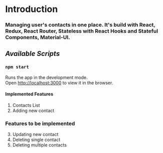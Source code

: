 # Introduction

### Managing user's contacts in one place. It's build with React, Redux, React Router, Stateless with React Hooks and Stateful Components, Material-UI.

## *Available Scripts*

### `npm start`

Runs the app in the development mode.<br>
Open [http://localhost:3000](http://localhost:3000) to view it in the browser.

#### Implemented Features
1. Contacts List 
2. Adding new contact

### Features to be implemented

3. Updating new contact
4. Deleting single contact
5. Deleting multiple contacts
